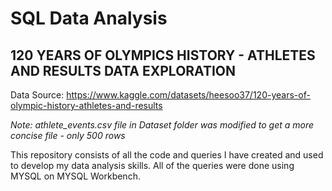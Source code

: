 # SQL Data Analysis

## 120 YEARS OF OLYMPICS HISTORY - ATHLETES AND RESULTS DATA EXPLORATION ##
Data Source: https://www.kaggle.com/datasets/heesoo37/120-years-of-olympic-history-athletes-and-results 
  
  *Note: athlete_events.csv file in Dataset folder was modified to get a more concise file - only 500 rows*
  
This repository consists of all the code and queries I have created and used to develop my data analysis skills. All of the queries were done using MYSQL on MYSQL Workbench.
